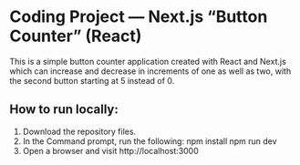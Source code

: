 # Coding Project — Next.js “Button Counter” (React)

This is a simple button counter application created with React and Next.js which can increase and decrease in increments of one as well as two, with the second button starting at 5 instead of 0.

## How to run locally:
1. Download the repository files.
2. In the Command prompt, run the following:
npm install
npm run dev
3. Open a browser and visit http://localhost:3000
